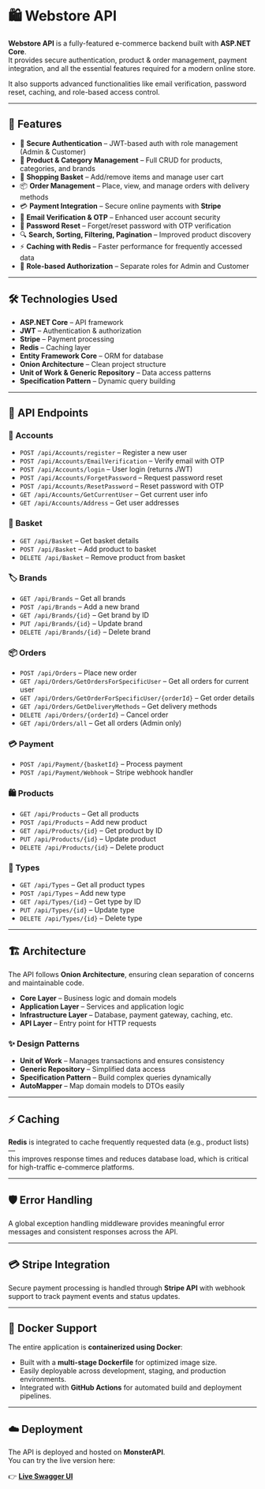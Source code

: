 # 🛍️ Webstore API

**Webstore API** is a fully-featured e-commerce backend built with **ASP.NET Core**.  
It provides secure authentication, product & order management, payment integration, and all the essential features required for a modern online store.  

It also supports advanced functionalities like email verification, password reset, caching, and role-based access control.

---

## 🚀 Features

- 🔐 **Secure Authentication** – JWT-based auth with role management (Admin & Customer)  
- 🛒 **Product & Category Management** – Full CRUD for products, categories, and brands  
- 🧺 **Shopping Basket** – Add/remove items and manage user cart  
- 📦 **Order Management** – Place, view, and manage orders with delivery methods  
- 💳 **Payment Integration** – Secure online payments with **Stripe**  
- 📧 **Email Verification & OTP** – Enhanced user account security  
- 🔑 **Password Reset** – Forget/reset password with OTP verification  
- 🔍 **Search, Sorting, Filtering, Pagination** – Improved product discovery  
- ⚡ **Caching with Redis** – Faster performance for frequently accessed data  
- 🔐 **Role-based Authorization** – Separate roles for Admin and Customer  

---

## 🛠️ Technologies Used

- **ASP.NET Core** – API framework  
- **JWT** – Authentication & authorization  
- **Stripe** – Payment processing  
- **Redis** – Caching layer  
- **Entity Framework Core** – ORM for database  
- **Onion Architecture** – Clean project structure  
- **Unit of Work & Generic Repository** – Data access patterns  
- **Specification Pattern** – Dynamic query building  

---

## 📡 API Endpoints

### 🔑 Accounts  
- `POST /api/Accounts/register` – Register a new user  
- `POST /api/Accounts/EmailVerification` – Verify email with OTP  
- `POST /api/Accounts/login` – User login (returns JWT)  
- `POST /api/Accounts/ForgetPassword` – Request password reset  
- `POST /api/Accounts/ResetPassword` – Reset password with OTP  
- `GET /api/Accounts/GetCurrentUser` – Get current user info  
- `GET /api/Accounts/Address` – Get user addresses  

### 🧺 Basket  
- `GET /api/Basket` – Get basket details  
- `POST /api/Basket` – Add product to basket  
- `DELETE /api/Basket` – Remove product from basket  

### 🏷️ Brands  
- `GET /api/Brands` – Get all brands  
- `POST /api/Brands` – Add a new brand  
- `GET /api/Brands/{id}` – Get brand by ID  
- `PUT /api/Brands/{id}` – Update brand  
- `DELETE /api/Brands/{id}` – Delete brand  

### 📦 Orders  
- `POST /api/Orders` – Place new order  
- `GET /api/Orders/GetOrdersForSpecificUser` – Get all orders for current user  
- `GET /api/Orders/GetOrderForSpecificUser/{orderId}` – Get order details  
- `GET /api/Orders/GetDeliveryMethods` – Get delivery methods  
- `DELETE /api/Orders/{orderId}` – Cancel order  
- `GET /api/Orders/all` – Get all orders (Admin only)  

### 💳 Payment  
- `POST /api/Payment/{basketId}` – Process payment  
- `POST /api/Payment/Webhook` – Stripe webhook handler  

### 🛍️ Products  
- `GET /api/Products` – Get all products  
- `POST /api/Products` – Add new product  
- `GET /api/Products/{id}` – Get product by ID  
- `PUT /api/Products/{id}` – Update product  
- `DELETE /api/Products/{id}` – Delete product  

### 📂 Types  
- `GET /api/Types` – Get all product types  
- `POST /api/Types` – Add new type  
- `GET /api/Types/{id}` – Get type by ID  
- `PUT /api/Types/{id}` – Update type  
- `DELETE /api/Types/{id}` – Delete type  

---

## 🏗️ Architecture

The API follows **Onion Architecture**, ensuring clean separation of concerns and maintainable code.  

- **Core Layer** – Business logic and domain models  
- **Application Layer** – Services and application logic  
- **Infrastructure Layer** – Database, payment gateway, caching, etc.  
- **API Layer** – Entry point for HTTP requests  

### ✨ Design Patterns
- **Unit of Work** – Manages transactions and ensures consistency  
- **Generic Repository** – Simplified data access  
- **Specification Pattern** – Build complex queries dynamically  
- **AutoMapper** – Map domain models to DTOs easily  

---

## ⚡ Caching

**Redis** is integrated to cache frequently requested data (e.g., product lists) —  
this improves response times and reduces database load, which is critical for high-traffic e-commerce platforms.

---

## 🛡️ Error Handling

A global exception handling middleware provides meaningful error messages and consistent responses across the API.

---

## 💳 Stripe Integration

Secure payment processing is handled through **Stripe API** with webhook support to track payment events and status updates.

---

## 🐳 Docker Support

The entire application is **containerized using Docker**:  
- Built with a **multi-stage Dockerfile** for optimized image size.  
- Easily deployable across development, staging, and production environments.  
- Integrated with **GitHub Actions** for automated build and deployment pipelines.  

---

## ☁️ Deployment

The API is deployed and hosted on **MonsterAPI**.  
You can try the live version here:  

👉 [**Live Swagger UI**](https://webstorev.runasp.net/swagger/index.html)  
